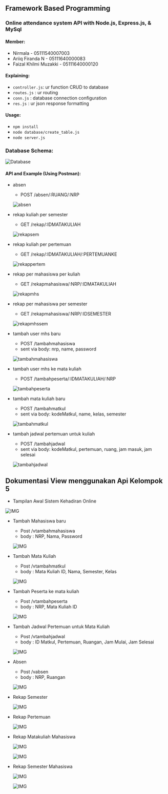 ## Framework Based Programming
### Online attendance system API with Node.js, Express.js, & MySql

#### Member:
- Nirmala - 05111540007003
- Ariiq Firanda N - 05111640000083
- Faizal Khilmi Muzakki - 05111640000120

#### Explaining:
- `controller.js`: ur function CRUD to database
- `routes.js` : ur routing
- `conn.js` : database connection configuration
- `res.js` : ur json response formatting

#### Usage:
- `npm install`
- `node database/create_table.js`
- `node server.js`

### Database Schema:
  ![Database](IMG/Database.PNG)
  <br>

#### API and Example (Using Postman):
- absen
    - POST /absen/:RUANG/:NRP

    ![absen](IMG/absen.PNG)
    <br>
 
- rekap kuliah per semester
    - GET /rekap/:IDMATAKULIAH

    ![rekapsem](IMG/rekapsem.PNG)
    <br>

- rekap kuliah per pertemuan
    - GET /rekap/:IDMATAKULIAH/:PERTEMUANKE

    ![rekappertem](IMG/rekappertem.PNG)
    <br>

- rekap per mahasiswa per kuliah
    - GET /rekapmahasiswa/:NRP/:IDMATAKULIAH
    
    ![rekapmhs](IMG/rekapmhs.PNG)
    <br>

- rekap per mahasiswa per semester
    - GET /rekapmahasiswa/:NRP/:IDSEMESTER

    ![rekapmhssem](IMG/rekapmhssem.PNG)
    <br>

- tambah user mhs baru
    - POST /tambahmahasiswa
    - sent via body: nrp, name, password

    ![tambahmahasiswa](IMG/tambahmahasiswa.PNG)
    <br>

- tambah user mhs ke mata kuliah
    - POST /tambahpeserta/:IDMATAKULIAH/:NRP

    ![tambahpeserta](IMG/tambahpeserta.PNG)
    <br>

- tambah mata kuliah baru
    - POST /tambahmatkul
    - sent via body: kodeMatkul, name, kelas, semester

    ![tambahmatkul](IMG/tambahmatkul.PNG)
    <br>

- tambah jadwal pertemuan untuk kuliah
    - POST /tambahjadwal
    - sent via body: kodeMatkul, pertemuan, ruang, jam masuk, jam selesai
    
    ![tambahjadwal](IMG/tambahjadwal.PNG)
    <br>

## Dokumentasi View menggunakan Api Kelompok 5

- Tampilan Awal Sistem Kehadiran Online

![IMG](https://github.com/2019-pemrogramanberbasiskerangkakerja-g/sistem-kehadiran-online-bertiga/blob/baru/IMG/Screenshot%20(82).png)

- Tambah Mahasiswa baru
  - Post /vtambahmahasiswa
  - body : NRP, Nama, Password
  
  ![IMG](https://github.com/2019-pemrogramanberbasiskerangkakerja-g/sistem-kehadiran-online-bertiga/blob/baru/IMG/Screenshot%20(91).png)
  
- Tambah Mata Kuliah 
  - Post /vtambahmatkul
  - body : Mata Kuliah ID, Nama, Semester, Kelas
  
  ![IMG](https://github.com/2019-pemrogramanberbasiskerangkakerja-g/sistem-kehadiran-online-bertiga/blob/baru/IMG/Screenshot%20(92).png)

- Tambah Peserta ke mata kuliah
  - Post /vtambahpeserta
  - body : NRP, Mata Kuliah ID
  
  ![IMG](https://github.com/2019-pemrogramanberbasiskerangkakerja-g/sistem-kehadiran-online-bertiga/blob/baru/IMG/Screenshot%20(93).png)
  
- Tambah Jadwal Pertemuan untuk Mata Kuliah  
  - Post /vtambahjadwal
  - body : ID Matkul, Pertemuan, Ruangan, Jam Mulai, Jam Selesai
  
  ![IMG](https://github.com/2019-pemrogramanberbasiskerangkakerja-g/sistem-kehadiran-online-bertiga/blob/baru/IMG/Screenshot%20(94).png)
  
- Absen
  - Post /vabsen
  - body : NRP, Ruangan
  
  ![IMG](https://github.com/2019-pemrogramanberbasiskerangkakerja-g/sistem-kehadiran-online-bertiga/blob/baru/IMG/Screenshot%20(95).png)

- Rekap Semester

  ![IMG](https://github.com/2019-pemrogramanberbasiskerangkakerja-g/sistem-kehadiran-online-bertiga/blob/baru/IMG/Screenshot%20(96).png)

- Rekap Pertemuan

  ![IMG](https://github.com/2019-pemrogramanberbasiskerangkakerja-g/sistem-kehadiran-online-bertiga/blob/baru/IMG/Screenshot%20(97).png)

- Rekap Matakuliah Mahasiswa

  ![IMG](https://github.com/2019-pemrogramanberbasiskerangkakerja-g/sistem-kehadiran-online-bertiga/blob/baru/IMG/Screenshot%20(99).png)

  ![IMG](https://github.com/2019-pemrogramanberbasiskerangkakerja-g/sistem-kehadiran-online-bertiga/blob/baru/IMG/Screenshot%20(98).png)

- Rekap Semester Mahasiswa

  ![IMG](https://github.com/2019-pemrogramanberbasiskerangkakerja-g/sistem-kehadiran-online-bertiga/blob/baru/IMG/Screenshot%20(101).png)

  ![IMG](https://github.com/2019-pemrogramanberbasiskerangkakerja-g/sistem-kehadiran-online-bertiga/blob/baru/IMG/Screenshot%20(100).png)

  





